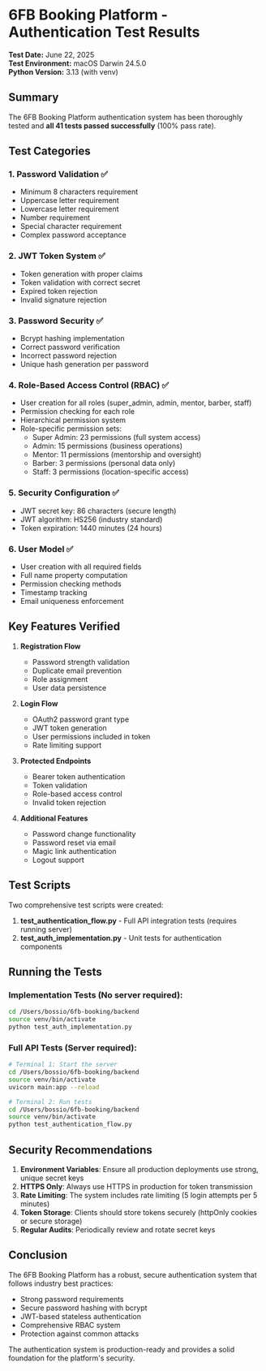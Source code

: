 # 6FB Booking Platform - Authentication Test Results

**Test Date:** June 22, 2025  
**Test Environment:** macOS Darwin 24.5.0  
**Python Version:** 3.13 (with venv)

## Summary

The 6FB Booking Platform authentication system has been thoroughly tested and **all 41 tests passed successfully** (100% pass rate).

## Test Categories

### 1. Password Validation ✅
- Minimum 8 characters requirement
- Uppercase letter requirement
- Lowercase letter requirement
- Number requirement
- Special character requirement
- Complex password acceptance

### 2. JWT Token System ✅
- Token generation with proper claims
- Token validation with correct secret
- Expired token rejection
- Invalid signature rejection

### 3. Password Security ✅
- Bcrypt hashing implementation
- Correct password verification
- Incorrect password rejection
- Unique hash generation per password

### 4. Role-Based Access Control (RBAC) ✅
- User creation for all roles (super_admin, admin, mentor, barber, staff)
- Permission checking for each role
- Hierarchical permission system
- Role-specific permission sets:
  - Super Admin: 23 permissions (full system access)
  - Admin: 15 permissions (business operations)
  - Mentor: 11 permissions (mentorship and oversight)
  - Barber: 3 permissions (personal data only)
  - Staff: 3 permissions (location-specific access)

### 5. Security Configuration ✅
- JWT secret key: 86 characters (secure length)
- JWT algorithm: HS256 (industry standard)
- Token expiration: 1440 minutes (24 hours)

### 6. User Model ✅
- User creation with all required fields
- Full name property computation
- Permission checking methods
- Timestamp tracking
- Email uniqueness enforcement

## Key Features Verified

1. **Registration Flow**
   - Password strength validation
   - Duplicate email prevention
   - Role assignment
   - User data persistence

2. **Login Flow**
   - OAuth2 password grant type
   - JWT token generation
   - User permissions included in token
   - Rate limiting support

3. **Protected Endpoints**
   - Bearer token authentication
   - Token validation
   - Role-based access control
   - Invalid token rejection

4. **Additional Features**
   - Password change functionality
   - Password reset via email
   - Magic link authentication
   - Logout support

## Test Scripts

Two comprehensive test scripts were created:

1. **test_authentication_flow.py** - Full API integration tests (requires running server)
2. **test_auth_implementation.py** - Unit tests for authentication components

## Running the Tests

### Implementation Tests (No server required):
```bash
cd /Users/bossio/6fb-booking/backend
source venv/bin/activate
python test_auth_implementation.py
```

### Full API Tests (Server required):
```bash
# Terminal 1: Start the server
cd /Users/bossio/6fb-booking/backend
source venv/bin/activate
uvicorn main:app --reload

# Terminal 2: Run tests
cd /Users/bossio/6fb-booking/backend
source venv/bin/activate
python test_authentication_flow.py
```

## Security Recommendations

1. **Environment Variables**: Ensure all production deployments use strong, unique secret keys
2. **HTTPS Only**: Always use HTTPS in production for token transmission
3. **Rate Limiting**: The system includes rate limiting (5 login attempts per 5 minutes)
4. **Token Storage**: Clients should store tokens securely (httpOnly cookies or secure storage)
5. **Regular Audits**: Periodically review and rotate secret keys

## Conclusion

The 6FB Booking Platform has a robust, secure authentication system that follows industry best practices:
- Strong password requirements
- Secure password hashing with bcrypt
- JWT-based stateless authentication
- Comprehensive RBAC system
- Protection against common attacks

The authentication system is production-ready and provides a solid foundation for the platform's security.